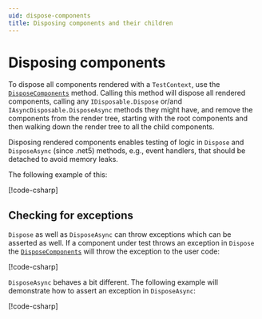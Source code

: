 ```yaml
---
uid: dispose-components
title: Disposing components and their children
---
```


# Disposing components
To dispose all components rendered with a `TestContext`, use the [`DisposeComponents`](xref:Bunit.TestContextBase.DisposeComponents) method.  Calling this method will dispose all rendered components, calling any `IDisposable.Dispose` or/and `IAsyncDisposable.DisposeAsync` methods they might have, and remove the components from the render tree, starting with the root components and then walking down the render tree to all the child components.

Disposing rendered components enables testing of logic in `Dispose` and `DisposeAsync` (since .net5) methods, e.g., event handlers, that should be detached to avoid memory leaks.

The following example of this:

[!code-csharp[](../../../samples/tests/xunit/DisposeComponentsTest.cs#L13-L23)]

## Checking for exceptions
`Dispose` as well as `DisposeAsync` can throw exceptions which can be asserted as well. If a component under test throws an exception in `Dispose` the [`DisposeComponents`](xref:Bunit.TestContextBase.DisposeComponents) will throw the exception to the user code:

[!code-csharp[](../../../samples/tests/xunit/DisposeComponentsTest.cs#L29-L34)]

`DisposeAsync` behaves a bit different. The following example will demonstrate how to assert an exception in `DisposeAsync`:

[!code-csharp[](../../../samples/tests/xunit/DisposeComponentsTest.cs#L41-L46)]